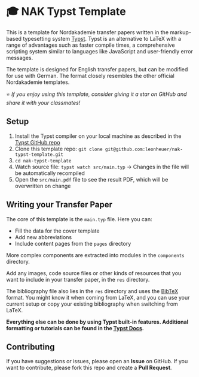 # 🎓 NAK Typst Template
This is a template for Nordakademie transfer papers written in the markup-based typesetting system [Typst](https://github.com/typst/typst). Typst is an alternative to LaTeX with a range of advantages such as faster compile times, a comprehensive scripting system similar to languages like JavaScript and user-friendly error messages.

The template is designed for English transfer papers, but can be modified for use with German. The format closely resembles the other official Nordakademie templates.

⭐️ _If you enjoy using this template, consider giving it a star on GitHub and share it with your classmates!_

## Setup

1. Install the Typst compiler on your local machine as described in the [Typst GitHub repo](https://github.com/typst/typst?tab=readme-ov-file#installation)
2. Clone this template repo: `git clone git@github.com:leonheuer/nak-typst-template.git`
3. `cd nak-typst-template`
4. Watch source file: `typst watch src/main.typ` -> Changes in the file will be automatically recompiled
5. Open the `src/main.pdf` file to see the result PDF, which will be overwritten on change

## Writing your Transfer Paper

The core of this template is the `main.typ` file. Here you can:
- Fill the data for the cover template
- Add new abbreviations
- Include content pages from the `pages` directory

More complex components are extracted into modules in the `components` directory.

Add any images, code source files or other kinds of resources that you want to include in your transfer paper, in the `res` directory.

The bibliography file also lies in the `res` directory and uses the [BibTeX](https://www.bibtex.com/g/bibtex-format/) format. You might know it when coming from LaTeX, and you can use your current setup or copy your existing bibliography when switching from LaTeX.

**Everything else can be done by using Typst built-in features. Additional formatting or tutorials can be found in the [Typst Docs](https://typst.app/docs/).**

## Contributing

If you have suggestions or issues, please open an **Issue** on GitHub. If you want to contribute, please fork this repo and create a **Pull Request**.
